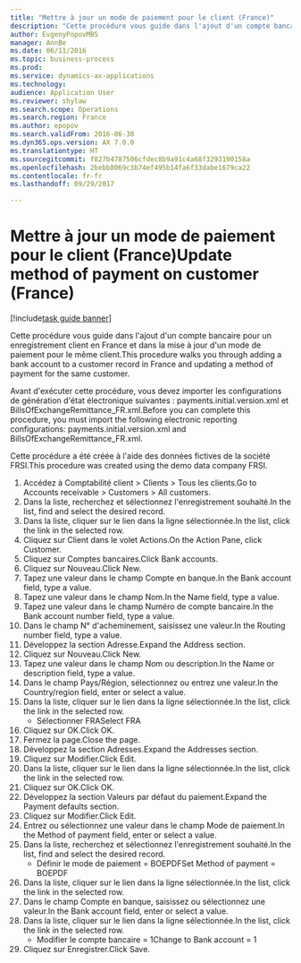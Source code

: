 ```yaml
--- 
title: "Mettre à jour un mode de paiement pour le client (France)"
description: "Cette procédure vous guide dans l'ajout d'un compte bancaire pour un enregistrement client en France et dans la mise à jour d'un mode de paiement pour le même client."
author: EvgenyPopovMBS
manager: AnnBe
ms.date: 06/11/2016
ms.topic: business-process
ms.prod: 
ms.service: dynamics-ax-applications
ms.technology: 
audience: Application User
ms.reviewer: shylaw
ms.search.scope: Operations
ms.search.region: France
ms.author: epopov
ms.search.validFrom: 2016-06-30
ms.dyn365.ops.version: AX 7.0.0
ms.translationtype: HT
ms.sourcegitcommit: f827b4787506cfdec8b9a91c4a68f3293190158a
ms.openlocfilehash: 2bebb8069c3b74ef495b14fa6f33dabe1679ca22
ms.contentlocale: fr-fr
ms.lasthandoff: 09/29/2017

---
```

# <a name="update-method-of-payment-on-customer-france"></a><span data-ttu-id="56fc5-103">Mettre à jour un mode de paiement pour le client (France)</span><span class="sxs-lookup"><span data-stu-id="56fc5-103">Update method of payment on customer (France)</span></span>

[!include[task guide banner](../../includes/task-guide-banner.md)]

<span data-ttu-id="56fc5-104">Cette procédure vous guide dans l'ajout d'un compte bancaire pour un enregistrement client en France et dans la mise à jour d'un mode de paiement pour le même client.</span><span class="sxs-lookup"><span data-stu-id="56fc5-104">This procedure walks you through adding a bank account to a customer record in France and updating a method of payment for the same customer.</span></span>



<span data-ttu-id="56fc5-105">Avant d'exécuter cette procédure, vous devez importer les configurations de génération d'état électronique suivantes : payments.initial.version.xml et BillsOfExchangeRemittance_FR.xml.</span><span class="sxs-lookup"><span data-stu-id="56fc5-105">Before you can complete this procedure, you must import the following electronic reporting configurations: payments.initial.version.xml and BillsOfExchangeRemittance_FR.xml.</span></span>



<span data-ttu-id="56fc5-106">Cette procédure a été créée à l'aide des données fictives de la société FRSI.</span><span class="sxs-lookup"><span data-stu-id="56fc5-106">This procedure was created using the demo data company FRSI.</span></span>

1. <span data-ttu-id="56fc5-107">Accédez à Comptabilité client > Clients > Tous les clients.</span><span class="sxs-lookup"><span data-stu-id="56fc5-107">Go to Accounts receivable > Customers > All customers.</span></span>
2. <span data-ttu-id="56fc5-108">Dans la liste, recherchez et sélectionnez l'enregistrement souhaité.</span><span class="sxs-lookup"><span data-stu-id="56fc5-108">In the list, find and select the desired record.</span></span>
3. <span data-ttu-id="56fc5-109">Dans la liste, cliquer sur le lien dans la ligne sélectionnée.</span><span class="sxs-lookup"><span data-stu-id="56fc5-109">In the list, click the link in the selected row.</span></span>
4. <span data-ttu-id="56fc5-110">Cliquez sur Client dans le volet Actions.</span><span class="sxs-lookup"><span data-stu-id="56fc5-110">On the Action Pane, click Customer.</span></span>
5. <span data-ttu-id="56fc5-111">Cliquez sur Comptes bancaires.</span><span class="sxs-lookup"><span data-stu-id="56fc5-111">Click Bank accounts.</span></span>
6. <span data-ttu-id="56fc5-112">Cliquez sur Nouveau.</span><span class="sxs-lookup"><span data-stu-id="56fc5-112">Click New.</span></span>
7. <span data-ttu-id="56fc5-113">Tapez une valeur dans le champ Compte en banque.</span><span class="sxs-lookup"><span data-stu-id="56fc5-113">In the Bank account field, type a value.</span></span>
8. <span data-ttu-id="56fc5-114">Tapez une valeur dans le champ Nom.</span><span class="sxs-lookup"><span data-stu-id="56fc5-114">In the Name field, type a value.</span></span>
9. <span data-ttu-id="56fc5-115">Tapez une valeur dans le champ Numéro de compte bancaire.</span><span class="sxs-lookup"><span data-stu-id="56fc5-115">In the Bank account number field, type a value.</span></span>
10. <span data-ttu-id="56fc5-116">Dans le champ N° d'acheminement, saisissez une valeur.</span><span class="sxs-lookup"><span data-stu-id="56fc5-116">In the Routing number field, type a value.</span></span>
11. <span data-ttu-id="56fc5-117">Développez la section Adresse.</span><span class="sxs-lookup"><span data-stu-id="56fc5-117">Expand the Address section.</span></span>
12. <span data-ttu-id="56fc5-118">Cliquez sur Nouveau.</span><span class="sxs-lookup"><span data-stu-id="56fc5-118">Click New.</span></span>
13. <span data-ttu-id="56fc5-119">Tapez une valeur dans le champ Nom ou description.</span><span class="sxs-lookup"><span data-stu-id="56fc5-119">In the Name or description field, type a value.</span></span>
14. <span data-ttu-id="56fc5-120">Dans le champ Pays/Région, sélectionnez ou entrez une valeur.</span><span class="sxs-lookup"><span data-stu-id="56fc5-120">In the Country/region field, enter or select a value.</span></span>
15. <span data-ttu-id="56fc5-121">Dans la liste, cliquer sur le lien dans la ligne sélectionnée.</span><span class="sxs-lookup"><span data-stu-id="56fc5-121">In the list, click the link in the selected row.</span></span>
    * <span data-ttu-id="56fc5-122">Sélectionner FRA</span><span class="sxs-lookup"><span data-stu-id="56fc5-122">Select FRA</span></span>  
16. <span data-ttu-id="56fc5-123">Cliquez sur OK.</span><span class="sxs-lookup"><span data-stu-id="56fc5-123">Click OK.</span></span>
17. <span data-ttu-id="56fc5-124">Fermez la page.</span><span class="sxs-lookup"><span data-stu-id="56fc5-124">Close the page.</span></span>
18. <span data-ttu-id="56fc5-125">Développez la section Adresses.</span><span class="sxs-lookup"><span data-stu-id="56fc5-125">Expand the Addresses section.</span></span>
19. <span data-ttu-id="56fc5-126">Cliquez sur Modifier.</span><span class="sxs-lookup"><span data-stu-id="56fc5-126">Click Edit.</span></span>
20. <span data-ttu-id="56fc5-127">Dans la liste, cliquer sur le lien dans la ligne sélectionnée.</span><span class="sxs-lookup"><span data-stu-id="56fc5-127">In the list, click the link in the selected row.</span></span>
21. <span data-ttu-id="56fc5-128">Cliquez sur OK.</span><span class="sxs-lookup"><span data-stu-id="56fc5-128">Click OK.</span></span>
22. <span data-ttu-id="56fc5-129">Développez la section Valeurs par défaut du paiement.</span><span class="sxs-lookup"><span data-stu-id="56fc5-129">Expand the Payment defaults section.</span></span>
23. <span data-ttu-id="56fc5-130">Cliquez sur Modifier.</span><span class="sxs-lookup"><span data-stu-id="56fc5-130">Click Edit.</span></span>
24. <span data-ttu-id="56fc5-131">Entrez ou sélectionnez une valeur dans le champ Mode de paiement.</span><span class="sxs-lookup"><span data-stu-id="56fc5-131">In the Method of payment field, enter or select a value.</span></span>
25. <span data-ttu-id="56fc5-132">Dans la liste, recherchez et sélectionnez l'enregistrement souhaité.</span><span class="sxs-lookup"><span data-stu-id="56fc5-132">In the list, find and select the desired record.</span></span>
    * <span data-ttu-id="56fc5-133">Définir le mode de paiement = BOEPDF</span><span class="sxs-lookup"><span data-stu-id="56fc5-133">Set Method of payment = BOEPDF</span></span>  
26. <span data-ttu-id="56fc5-134">Dans la liste, cliquer sur le lien dans la ligne sélectionnée.</span><span class="sxs-lookup"><span data-stu-id="56fc5-134">In the list, click the link in the selected row.</span></span>
27. <span data-ttu-id="56fc5-135">Dans le champ Compte en banque, saisissez ou sélectionnez une valeur.</span><span class="sxs-lookup"><span data-stu-id="56fc5-135">In the Bank account field, enter or select a value.</span></span>
28. <span data-ttu-id="56fc5-136">Dans la liste, cliquer sur le lien dans la ligne sélectionnée.</span><span class="sxs-lookup"><span data-stu-id="56fc5-136">In the list, click the link in the selected row.</span></span>
    * <span data-ttu-id="56fc5-137">Modifier le compte bancaire = 1</span><span class="sxs-lookup"><span data-stu-id="56fc5-137">Change to Bank account = 1</span></span>  
29. <span data-ttu-id="56fc5-138">Cliquez sur Enregistrer.</span><span class="sxs-lookup"><span data-stu-id="56fc5-138">Click Save.</span></span>


